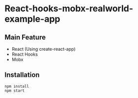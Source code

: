 # React-hooks-mobx-realworld-example-app

## Main Feature
- React (Using create-react-app)
- React Hooks
- Mobx

## Installation
```
npm install
npm start
```
